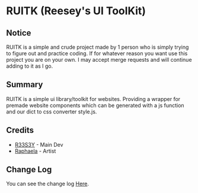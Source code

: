 # RUITK (Reesey's UI ToolKit)

## Notice
RUITK is a simple and crude project made by 1 person who is simply trying to figure out and practice coding. If for whatever reason you want use this project you are on your own. I may accept merge requests and will continue adding to it as I go.

## Summary
RUITK is a simple ui library/toolkit for websites. Providing a wrapper for premade website components which can be generated with a js function and our dict to css converter style.js.

## Credits
 - [R33S3Y](https://github.com/R33S3Y) - Main Dev
 - [Raphaela](https://www.instagram.com/fredyguy12_art/) - Artist
## Change Log
You can see the change log [Here](doc/changelog.md).